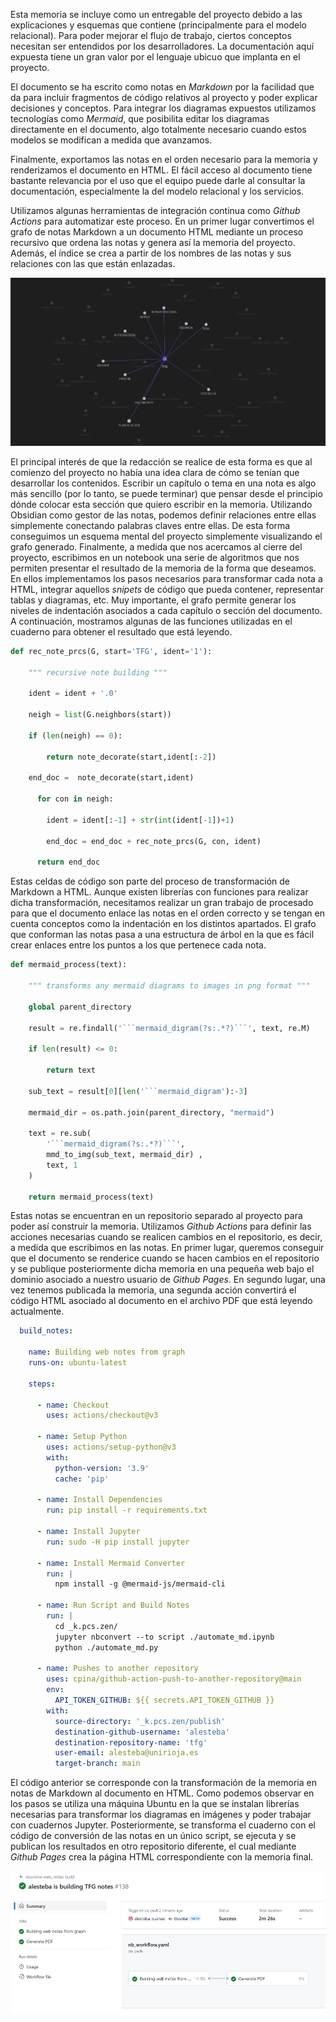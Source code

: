 Esta memoria se incluye como un entregable del proyecto debido a las explicaciones y esquemas que contiene (principalmente para el modelo relacional). Para poder mejorar el flujo de trabajo, ciertos conceptos necesitan ser entendidos por los desarrolladores. La documentación aquí expuesta tiene un gran valor por el lenguaje ubicuo que implanta en el proyecto. 

El documento se ha escrito como notas en *Markdown* por la facilidad que da para incluir fragmentos de código relativos al proyecto y poder explicar decisiones y conceptos. Para integrar los diagramas expuestos utilizamos tecnologías como *Mermaid*, que posibilita editar los diagramas directamente en el documento, algo totalmente necesario cuando estos modelos se modifican a medida que avanzamos.

Finalmente, exportamos las notas en el orden necesario para la memoria y renderizamos el documento en HTML. El fácil acceso al documento tiene bastante relevancia por el uso que el equipo puede darle al consultar la documentación, especialmente la del modelo relacional y los servicios.

Utilizamos algunas herramientas de integración continua como *Github Actions* para automatizar este proceso. En un primer lugar convertimos el grafo de notas Markdown a un documento HTML mediante un proceso recursivo que ordena las notas y genera así la memoria del proyecto. Además, el índice se crea a partir de los nombres de las notas y sus relaciones con las que están enlazadas.

![](figures/graph.png)


El principal interés de que la redacción se realice de esta forma es que al comienzo del proyecto no había una idea clara de cómo se tenían que desarrollar los contenidos. Escribir un capítulo o tema en una nota es algo más sencillo (por lo tanto, se puede terminar) que pensar desde el principio dónde colocar esta sección que quiero escribir en la memoria. Utilizando Obsidian como gestor de las notas, podemos definir relaciones entre ellas simplemente conectando palabras claves entre ellas. De esta forma conseguimos un esquema mental del proyecto simplemente visualizando el grafo generado. Finalmente, a medida que nos acercamos al cierre del proyecto, escribimos en un notebook una serie de algoritmos que nos permiten presentar el resultado de la memoria de la forma que deseamos. En ellos implementamos los pasos necesarios para transformar cada nota a HTML, integrar aquellos *snipets* de código que pueda contener, representar tablas y diagramas, etc. Muy importante, el grafo permite generar los niveles de indentación asociados a cada capítulo o sección del documento. A continuación, mostramos algunas de las funciones utilizadas en el cuaderno para obtener el resultado que está leyendo.

```python
def rec_note_prcs(G, start='TFG', ident='1'):

	""" recursive note building """
	
	ident = ident + '.0'
	
	neigh = list(G.neighbors(start))
	
	if (len(neigh) == 0):
	
		return note_decorate(start,ident[:-2])
		
	end_doc =  note_decorate(start,ident)
    
	  for con in neigh:
	    
	    ident = ident[:-1] + str(int(ident[-1])+1)
	    
	    end_doc = end_doc + rec_note_prcs(G, con, ident)
	    
	  return end_doc
```

Estas celdas de código son parte del proceso de transformación de Markdown a HTML. Aunque existen librerías con funciones para realizar dicha transformación, necesitamos realizar un gran trabajo de procesado para que el documento enlace las notas en el orden correcto y se tengan en cuenta conceptos como la indentación en los distintos apartados. El grafo que conforman las notas pasa a una estructura de árbol en la que es fácil crear enlaces entre los puntos a los que pertenece cada nota.

```python
def mermaid_process(text):
	
	""" transforms any mermaid diagrams to images in png format """
	
	global parent_directory
	
	result = re.findall('```mermaid_digram(?s:.*?)```', text, re.M)
	
	if len(result) <= 0:
	
		return text
	
	sub_text = result[0][len('```mermaid_digram'):-3]
	
	mermaid_dir = os.path.join(parent_directory, "mermaid")
	
    text = re.sub(
		'```mermaid_digram(?s:.*?)```', 
		mmd_to_img(sub_text, mermaid_dir) ,
		text, 1
	)
	
	return mermaid_process(text)
```

Estas notas se encuentran en un repositorio separado al proyecto para poder así construir la memoria. Utilizamos *Github Actions* para definir las acciones necesarias cuando se realicen cambios en el repositorio, es decir, a medida que escribimos en las notas. En primer lugar, queremos conseguir que el documento se renderice cuando se hacen cambios en el repositorio y se publique posteriormente dicha memoria en una pequeña web bajo el dominio asociado a nuestro usuario de *Github Pages*. En segundo lugar, una vez tenemos publicada la memoria, una segunda acción convertirá el código HTML asociado al documento en el archivo PDF que está leyendo actualmente. 

```yaml
  build_notes:
  
    name: Building web notes from graph
    runs-on: ubuntu-latest

    steps:

      - name: Checkout
        uses: actions/checkout@v3

      - name: Setup Python
        uses: actions/setup-python@v3
        with:
          python-version: '3.9'
          cache: 'pip'      

      - name: Install Dependencies
        run: pip install -r requirements.txt   

      - name: Install Jupyter
        run: sudo -H pip install jupyter

      - name: Install Mermaid Converter
        run: |
          npm install -g @mermaid-js/mermaid-cli

      - name: Run Script and Build Notes
        run: |
          cd _k.pcs.zen/
          jupyter nbconvert --to script ./automate_md.ipynb
          python ./automate_md.py      
          
      - name: Pushes to another repository
        uses: cpina/github-action-push-to-another-repository@main
        env:
          API_TOKEN_GITHUB: ${{ secrets.API_TOKEN_GITHUB }}
        with:
          source-directory: '_k.pcs.zen/publish'
          destination-github-username: 'alesteba'
          destination-repository-name: 'tfg'
          user-email: alesteba@unirioja.es
          target-branch: main

```

El código anterior se corresponde con la transformación de la memoria en notas de Markdown al documento en HTML. Como podemos observar en los pasos se utiliza una máquina Ubuntu en la que se instalan librerías necesarias para transformar los diagramas en imágenes y poder trabajar con cuadernos Jupyter. Posteriormente, se transforma el cuaderno con el código de conversión de las notas en un único script, se ejecuta y se publican los resultados en otro repositorio diferente, el cual mediante *Github Pages* crea la página HTML correspondiente con la memoria final. 

![](figures/github-actions.png)
